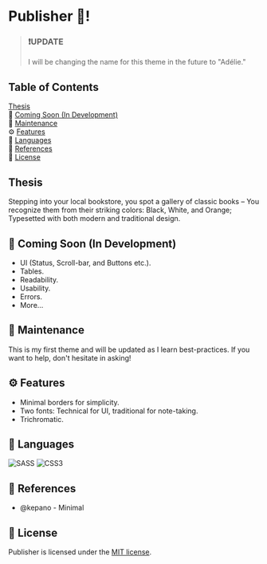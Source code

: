 # Publisher 🐧!

<!-- condensed for clarity! -->
<blockquote class="callout callout_default" theme="🎅">
  <h3>❗UPDATE </h3>
  <p>
   I will be changing the name for this theme in the future to "Adélie."
  </p>
</blockquote>

## Table of Contents
 [Thesis](#Thesis) <br>
📰 [Coming Soon (In Development)](#Coming-Soon-In-Development) <br>
🔧 [Maintenance](#Maintenance) <br>
⚙️ [Features](#Features) <br>
📕 [Languages](#Languages) <br>
📗 [References](#References) <br>
📘 [License](#License)

## Thesis
Stepping into your local bookstore, you spot a gallery of classic books – You recognize them from their striking colors: Black, White, and Orange; Typesetted with both modern and traditional design.

## 📰 Coming Soon (In Development)
* UI (Status, Scroll-bar, and Buttons etc.).
* Tables.
* Readability.
* Usability. 
* Errors.
* More...

## 🔧 Maintenance

This is my first theme and will be updated as I learn best-practices. If you want to help, don't hesitate in asking!  

## ⚙️ Features

* Minimal borders for simplicity.
* Two fonts: Technical for UI, traditional for note-taking.
* Trichromatic.

## 📕 Languages
![SASS](https://img.shields.io/badge/SASS-hotpink.svg?style=for-the-badge&logo=SASS&logoColor=white)
![CSS3](https://img.shields.io/badge/css3-%231572B6.svg?style=for-the-badge&logo=css3&logoColor=white)

## 📗 References

* @kepano - Minimal

## 📘 License

Publisher is licensed under the [MIT license](https://github.com/aidanastridge/Publisher/blob/master/LICENSE).

